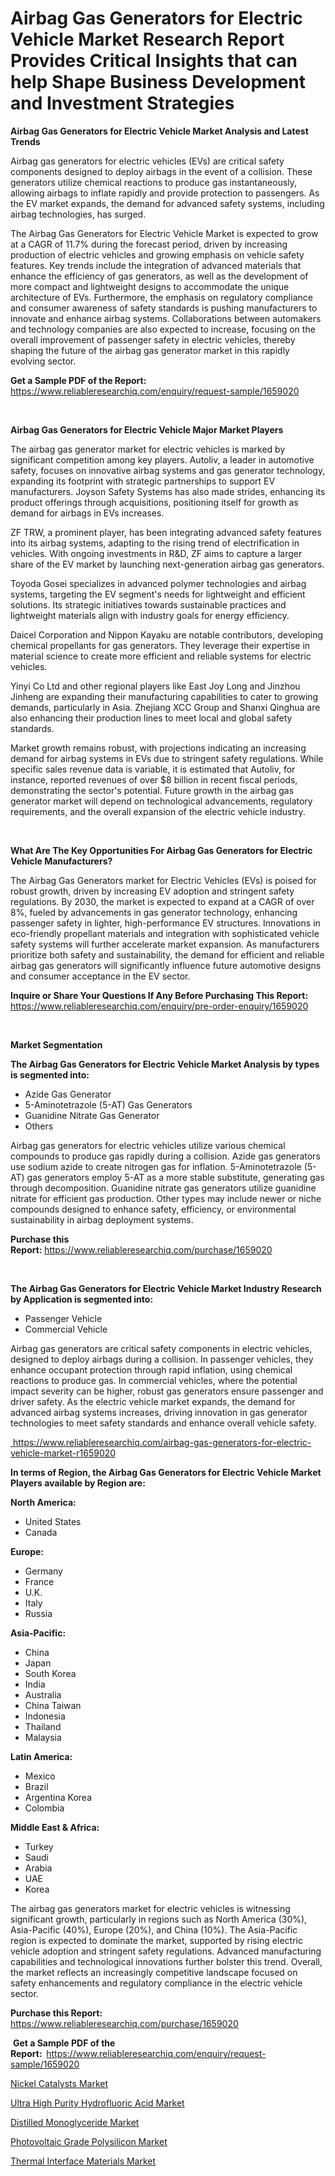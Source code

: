 <p><h1>Airbag Gas Generators for Electric Vehicle Market Research Report Provides Critical Insights that can help Shape Business Development and Investment Strategies</h1></p><p><strong>Airbag Gas Generators for Electric Vehicle Market Analysis and Latest Trends</strong></p>
<p><p>Airbag gas generators for electric vehicles (EVs) are critical safety components designed to deploy airbags in the event of a collision. These generators utilize chemical reactions to produce gas instantaneously, allowing airbags to inflate rapidly and provide protection to passengers. As the EV market expands, the demand for advanced safety systems, including airbag technologies, has surged. </p><p>The Airbag Gas Generators for Electric Vehicle Market is expected to grow at a CAGR of 11.7% during the forecast period, driven by increasing production of electric vehicles and growing emphasis on vehicle safety features. Key trends include the integration of advanced materials that enhance the efficiency of gas generators, as well as the development of more compact and lightweight designs to accommodate the unique architecture of EVs. Furthermore, the emphasis on regulatory compliance and consumer awareness of safety standards is pushing manufacturers to innovate and enhance airbag systems. Collaborations between automakers and technology companies are also expected to increase, focusing on the overall improvement of passenger safety in electric vehicles, thereby shaping the future of the airbag gas generator market in this rapidly evolving sector.</p></p>
<p><strong>Get a Sample PDF of the Report:&nbsp;</strong> <a href="https://www.reliableresearchiq.com/enquiry/request-sample/1659020?utm_campaign=1094&utm_medium=2&utm_source=Github&utm_content=ia&utm_term=09122024&utm_id=airbag-gas-generators-for-electric-vehicle">https://www.reliableresearchiq.com/enquiry/request-sample/1659020</a></p>
<p>&nbsp;</p>
<p><strong>Airbag Gas Generators for Electric Vehicle Major Market Players</strong></p>
<p><p>The airbag gas generator market for electric vehicles is marked by significant competition among key players. Autoliv, a leader in automotive safety, focuses on innovative airbag systems and gas generator technology, expanding its footprint with strategic partnerships to support EV manufacturers. Joyson Safety Systems has also made strides, enhancing its product offerings through acquisitions, positioning itself for growth as demand for airbags in EVs increases.</p><p>ZF TRW, a prominent player, has been integrating advanced safety features into its airbag systems, adapting to the rising trend of electrification in vehicles. With ongoing investments in R&D, ZF aims to capture a larger share of the EV market by launching next-generation airbag gas generators.</p><p>Toyoda Gosei specializes in advanced polymer technologies and airbag systems, targeting the EV segment's needs for lightweight and efficient solutions. Its strategic initiatives towards sustainable practices and lightweight materials align with industry goals for energy efficiency.</p><p>Daicel Corporation and Nippon Kayaku are notable contributors, developing chemical propellants for gas generators. They leverage their expertise in material science to create more efficient and reliable systems for electric vehicles.</p><p>Yinyi Co Ltd and other regional players like East Joy Long and Jinzhou Jinheng are expanding their manufacturing capabilities to cater to growing demands, particularly in Asia. Zhejiang XCC Group and Shanxi Qinghua are also enhancing their production lines to meet local and global safety standards.</p><p>Market growth remains robust, with projections indicating an increasing demand for airbag systems in EVs due to stringent safety regulations. While specific sales revenue data is variable, it is estimated that Autoliv, for instance, reported revenues of over $8 billion in recent fiscal periods, demonstrating the sector's potential. Future growth in the airbag gas generator market will depend on technological advancements, regulatory requirements, and the overall expansion of the electric vehicle industry.</p></p>
<p>&nbsp;</p>
<p><strong>What Are The Key Opportunities For Airbag Gas Generators for Electric Vehicle Manufacturers?</strong></p>
<p><p>The Airbag Gas Generators market for Electric Vehicles (EVs) is poised for robust growth, driven by increasing EV adoption and stringent safety regulations. By 2030, the market is expected to expand at a CAGR of over 8%, fueled by advancements in gas generator technology, enhancing passenger safety in lighter, high-performance EV structures. Innovations in eco-friendly propellant materials and integration with sophisticated vehicle safety systems will further accelerate market expansion. As manufacturers prioritize both safety and sustainability, the demand for efficient and reliable airbag gas generators will significantly influence future automotive designs and consumer acceptance in the EV sector.</p></p>
<p><strong>Inquire or Share Your Questions If Any Before Purchasing This Report:</strong> <a href="https://www.reliableresearchiq.com/enquiry/pre-order-enquiry/1659020?utm_campaign=1094&utm_medium=2&utm_source=Github&utm_content=ia&utm_term=09122024&utm_id=airbag-gas-generators-for-electric-vehicle">https://www.reliableresearchiq.com/enquiry/pre-order-enquiry/1659020</a></p>
<p>&nbsp;</p>
<p><strong>Market Segmentation</strong></p>
<p><strong>The Airbag Gas Generators for Electric Vehicle Market Analysis by types is segmented into:</strong></p>
<p><ul><li>Azide Gas Generator</li><li>5-Aminotetrazole (5-AT) Gas Generators</li><li>Guanidine Nitrate Gas Generator</li><li>Others</li></ul></p>
<p><p>Airbag gas generators for electric vehicles utilize various chemical compounds to produce gas rapidly during a collision. Azide gas generators use sodium azide to create nitrogen gas for inflation. 5-Aminotetrazole (5-AT) gas generators employ 5-AT as a more stable substitute, generating gas through decomposition. Guanidine nitrate gas generators utilize guanidine nitrate for efficient gas production. Other types may include newer or niche compounds designed to enhance safety, efficiency, or environmental sustainability in airbag deployment systems.</p></p>
<p><strong>Purchase this Report:&nbsp;</strong><a href="https://www.reliableresearchiq.com/purchase/1659020?utm_campaign=1094&utm_medium=2&utm_source=Github&utm_content=ia&utm_term=09122024&utm_id=airbag-gas-generators-for-electric-vehicle">https://www.reliableresearchiq.com/purchase/1659020</a></p>
<p>&nbsp;</p>
<p><strong>The Airbag Gas Generators for Electric Vehicle Market Industry Research by Application is segmented into:</strong></p>
<p><ul><li>Passenger Vehicle</li><li>Commercial Vehicle</li></ul></p>
<p><p>Airbag gas generators are critical safety components in electric vehicles, designed to deploy airbags during a collision. In passenger vehicles, they enhance occupant protection through rapid inflation, using chemical reactions to produce gas. In commercial vehicles, where the potential impact severity can be higher, robust gas generators ensure passenger and driver safety. As the electric vehicle market expands, the demand for advanced airbag systems increases, driving innovation in gas generator technologies to meet safety standards and enhance overall vehicle safety.</p></p>
<p><a href="https://www.reliableresearchiq.com/airbag-gas-generators-for-electric-vehicle-market-r1659020?utm_campaign=1094&utm_medium=2&utm_source=Github&utm_content=ia&utm_term=09122024&utm_id=airbag-gas-generators-for-electric-vehicle">&nbsp;https://www.reliableresearchiq.com/airbag-gas-generators-for-electric-vehicle-market-r1659020</a></p>
<p><strong>In terms of Region, the Airbag Gas Generators for Electric Vehicle Market Players available by Region are:</strong></p>
<p>
    <p> <strong> North America: </strong>
        <ul>
            <li>United States</li>
            <li>Canada</li>
        </ul>
        </p> 
    <p> <strong> Europe: </strong>
        <ul>
            <li>Germany</li>
            <li>France</li>
            <li>U.K.</li>
            <li>Italy</li>
            <li>Russia</li>
        </ul>
        </p> 
    <p> <strong> Asia-Pacific: </strong>
        <ul>
            <li>China</li>
            <li>Japan</li>
            <li>South Korea</li>
            <li>India</li>
            <li>Australia</li>
            <li>China Taiwan</li>
            <li>Indonesia</li>
            <li>Thailand</li>
            <li>Malaysia</li>
        </ul>
        </p> 
    <p> <strong> Latin America: </strong>
        <ul>
            <li>Mexico</li>
            <li>Brazil</li>
            <li>Argentina Korea</li>
            <li>Colombia</li>
        </ul>
        </p> 
    <p> <strong> Middle East & Africa: </strong>
        <ul>
            <li>Turkey</li>
            <li>Saudi</li>
            <li>Arabia</li>
            <li>UAE</li>
            <li>Korea</li>
        </ul>
    </p>
    </p>
<p><p>The airbag gas generators market for electric vehicles is witnessing significant growth, particularly in regions such as North America (30%), Asia-Pacific (40%), Europe (20%), and China (10%). The Asia-Pacific region is expected to dominate the market, supported by rising electric vehicle adoption and stringent safety regulations. Advanced manufacturing capabilities and technological innovations further bolster this trend. Overall, the market reflects an increasingly competitive landscape focused on safety enhancements and regulatory compliance in the electric vehicle sector.</p></p>
<p><strong>Purchase this Report: </strong><a href="https://www.reliableresearchiq.com/purchase/1659020?utm_campaign=1094&utm_medium=2&utm_source=Github&utm_content=ia&utm_term=09122024&utm_id=airbag-gas-generators-for-electric-vehicle">https://www.reliableresearchiq.com/purchase/1659020</a></p>
<p>&nbsp;<strong>Get a Sample PDF of the Report:&nbsp;&nbsp;</strong><a href="https://www.reliableresearchiq.com/enquiry/request-sample/1659020?utm_campaign=1094&utm_medium=2&utm_source=Github&utm_content=ia&utm_term=09122024&utm_id=airbag-gas-generators-for-electric-vehicle">https://www.reliableresearchiq.com/enquiry/request-sample/1659020</a></p>
<p><strong></strong></p>
<p><p><a href="https://www.linkedin.com/pulse/th-score-market-0ptye?utm_campaign=1094&utm_medium=2&utm_source=Github&utm_content=ia&utm_term=09122024&utm_id=airbag-gas-generators-for-electric-vehicle">Nickel Catalysts Market</a></p><p><a href="https://www.linkedin.com/pulse/th-score-market-0ptye?utm_campaign=1094&utm_medium=2&utm_source=Github&utm_content=ia&utm_term=09122024&utm_id=airbag-gas-generators-for-electric-vehicle">Ultra High Purity Hydrofluoric Acid Market</a></p><p><a href="https://www.linkedin.com/pulse/th-score-market-0ptye?utm_campaign=1094&utm_medium=2&utm_source=Github&utm_content=ia&utm_term=09122024&utm_id=airbag-gas-generators-for-electric-vehicle">Distilled Monoglyceride Market</a></p><p><a href="https://github.com/macihodgin198888/Market-Research-Report-List-1/blob/main/photovoltaic-grade-polysilicon-market.md?utm_campaign=1094&utm_medium=2&utm_source=Github&utm_content=ia&utm_term=09122024&utm_id=airbag-gas-generators-for-electric-vehicle">Photovoltaic Grade Polysilicon Market</a></p><p><a href="https://www.linkedin.com/pulse/th-score-market-0ptye?utm_campaign=1094&utm_medium=2&utm_source=Github&utm_content=ia&utm_term=09122024&utm_id=airbag-gas-generators-for-electric-vehicle">Thermal Interface Materials Market</a></p></p>